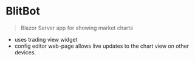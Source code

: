 # BlitBot
> Blazor Server app for showing market charts

- uses trading view widget
- config editor web-page allows live updates to the chart view on other devices.

